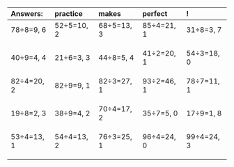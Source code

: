 | Answers: | practice | makes | perfect | ! |
| :--- | :--- | :--- | :--- | :--- |
| 78÷8=9, 6 | 52÷5=10, 2 | 68÷5=13, 3 | 85÷4=21, 1 | 31÷8=3, 7 | 
|   |   |   |   |   | 
|   |   |   |   |   | 
|   |   |   |   |   | 
| 40÷9=4, 4 | 21÷6=3, 3 | 44÷8=5, 4 | 41÷2=20, 1 | 54÷3=18, 0 | 
|   |   |   |   |   | 
|   |   |   |   |   | 
|   |   |   |   |   | 
| 82÷4=20, 2 | 82÷9=9, 1 | 82÷3=27, 1 | 93÷2=46, 1 | 78÷7=11, 1 | 
|   |   |   |   |   | 
|   |   |   |   |   | 
|   |   |   |   |   | 
| 19÷8=2, 3 | 38÷9=4, 2 | 70÷4=17, 2 | 35÷7=5, 0 | 17÷9=1, 8 | 
|   |   |   |   |   | 
|   |   |   |   |   | 
|   |   |   |   |   | 
| 53÷4=13, 1 | 54÷4=13, 2 | 76÷3=25, 1 | 96÷4=24, 0 | 99÷4=24, 3 | 
|   |   |   |   |   | 
|   |   |   |   |   | 
|   |   |   |   |   | 

